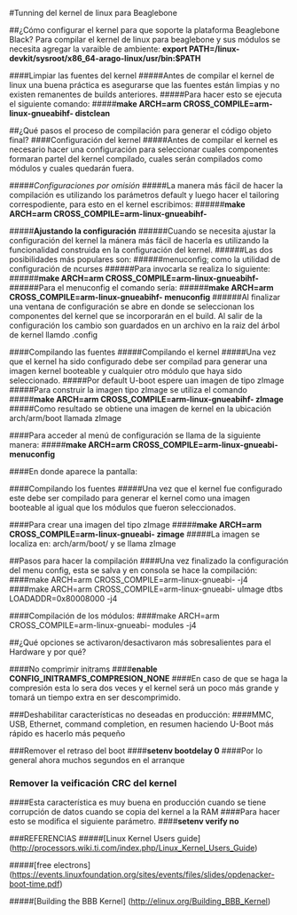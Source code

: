 
#Tunning del kernel de linux para Beaglebone

##¿Cómo configurar el kernel para que soporte la plataforma Beaglebone Black?
Para compilar el kernel de linux para beaglebone y sus módulos se necesita agregar la varaible de ambiente:
__export PATH=<sdk path>/linux-devkit/sysroot/x86_64-arago-linux/usr/bin:$PATH__

####Limpiar las fuentes del kernel
#####Antes de compilar el kernel de linux una buena práctica es asegurarse que las fuentes están limpias y no existen remanentes de builds anteriores.
#####Para hacer esto se ejecuta el siguiente comando:
#####__make ARCH=arm CROSS_COMPILE=arm-linux-gnueabihf- distclean__


##¿Qué pasos el proceso de compilación para generar el código objeto final?
####Configuración del kernel
#####Antes de compilar el kernel es necesario hacer una configuración para seleccionar cuales componentes formaran partel del kernel compilado, cuales serán compilados como módulos y cuales quedarán fuera.

#####_Configuraciones por omisión_
#####La manera más fácil de hacer la compilación es utilizando los parámetros default y luego hacer el tailoring correspodiente, para esto en el kernel escribimos:
######__make ARCH=arm CROSS_COMPILE=arm-linux-gnueabihf- <defconfig>__

#####**Ajustando la configuración**
######Cuando se necesita ajustar la configuración del kernel la mánera más fácil de hacerla es utilizando la funcionalidad construida en la configuración del kernel.
######Las dos posibilidades más populares son:
######menuconfig; como la utilidad de configuración de ncurses
######Para invocarla se realiza lo siguiente:
######__make ARCH=arm CROSS_COMPILE=arm-linux-gnueabihf- <config type>__
######Para el menuconfig el comando sería:
######__make ARCH=arm CROSS_COMPILE=arm-linux-gnueabihf- menuconfig__
######Al finalizar una ventana de configuración se abre en donde se seleccionan los componentes del kernel que se incorporarán en el build. Al salir de la configuración los cambio son guardados en un archivo en la raiz del árbol de kernel llamdo .config

####Compilando las fuentes
#####Compilando el kernel
#####Una vez que el kernel ha sido configurado debe ser compilad para generar una imagen kernel booteable y cualquier otro módulo que haya sido seleccionado.
#####Por default U-boot espere uan imagen de tipo zImage
#####Para construir la imagen tipo zImage se utiliza el comando
#####__make ARCH=arm CROSS_COMPILE=arm-linux-gnueabihf- zImage__
#####Como resultado se obtiene una imagen de kernel en la ubicación arch/arm/boot llamada zImage

####Para acceder al menú de configuración se llama de la siguiente manera:
#####__make ARCH=arm CROSS_COMPILE=arm-linux-gnueabi- menuconfig__

####En donde aparece la pantalla:

####Compilando los fuentes
#####Una vez que el kernel fue configurado este debe ser compilado para generar el kernel como una imagen booteable al igual que los módulos que fueron seleccionados.


####Para crear una imagen del tipo zImage
#####__make ARCH=arm CROSS_COMPILE=arm-linux-gnueabi- zimage__
#####La imagen se localiza en: arch/arm/boot/ y se llama zImage


##Pasos para hacer la compilación
####Una vez finalizado la configuración del menu config, esta se salva y en consola se hace la compilación:
####make ARCH=arm CROSS_COMPILE=arm-linux-gnueabi- -j4
####make ARCH=arm CROSS_COMPILE=arm-linux-gnueabi- uImage dtbs LOADADDR=0x80008000 -j4

####Compilación de los módulos:
####make ARCH=arm CROSS_COMPILE=arm-linux-gnueabi- modules -j4


##¿Qué opciones se activaron/desactivaron más sobresalientes para el Hardware y por qué?

####No comprimir initrams
####**enable CONFIG_INITRAMFS_COMPRESION_NONE**
####En caso de que se haga la compresión esta lo sera dos veces y el kernel será un poco más grande y tomará un tiempo extra en ser descomprimido.

###Deshabilitar características no deseadas en producción:
####MMC, USB, Ethernet, command completion, en resumen haciendo U-Boot más rápido es hacerlo más pequeño


###Remover el retraso del boot
####__setenv bootdelay 0__
####Por lo general ahora muchos segundos en el arranque

### Remover la veificación CRC del kernel
####Esta característica es muy buena en producción cuando se tiene corrupción de datos cuando se copia del kernel a la RAM
####Para hacer esto se modifica el siguiente parámetro.
####__setenv verify no__



###REFERENCIAS
#####[Linux Kernel Users guide] (http://processors.wiki.ti.com/index.php/Linux_Kernel_Users_Guide)

#####[free electrons] (https://events.linuxfoundation.org/sites/events/files/slides/opdenacker-boot-time.pdf)

#####[Building the BBB Kernel] (http://elinux.org/Building_BBB_Kernel)